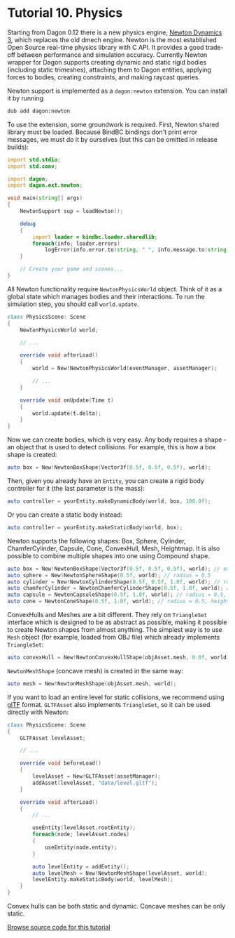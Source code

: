 # Tutorial 10. Physics

Starting from Dagon 0.12 there is a new physics engine, [Newton Dynamics 3](https://github.com/MADEAPPS/newton-dynamics), which replaces the old dmech engine. Newton is the most established Open Source real-time physics library with C API. It provides a good trade-off between performance and simulation accuracy. Currently Newton wrapper for Dagon supports creating dynamic and static rigid bodies (including static trimeshes), attaching them to Dagon entities, applying forces to bodies, creating constraints, and making raycast queries.

Newton support is implemented as a `dagon:newton` extension. You can install it by running

```sh
dub add dagon:newton
```

To use the extension, some groundwork is required. First, Newton shared library must be loaded. Because BindBC bindings don't print error messages, we must do it by ourselves (but this can be omitted in release builds):

```d
import std.stdio;
import std.conv;

import dagon;
import dagon.ext.newton;

void main(string[] args)
{
    NewtonSupport sup = loadNewton();

    debug
    {
        import loader = bindbc.loader.sharedlib;
        foreach(info; loader.errors)
            logError(info.error.to!string, " ", info.message.to!string);
    }

    // Create your game and scenes...
}
```

All Newton functionality require `NewtonPhysicsWorld` object. Think of it as a global state which manages bodies and their interactions. To run the simulation step, you should call `world.update`.

```d
class PhysicsScene: Scene
{
    NewtonPhysicsWorld world;

    // ...

    override void afterLoad()
    {
        world = New!NewtonPhysicsWorld(eventManager, assetManager);

        // ...
    }

    override void onUpdate(Time t)
    {
        world.update(t.delta);
    }
}
```

Now we can create bodies, which is very easy. Any body requires a shape - an object that is used to detect collisions. For example, this is how a box shape is created:

```d
auto box = New!NewtonBoxShape(Vector3f(0.5f, 0.5f, 0.5f), world);
```

Then, given you already have an `Entity`, you can create a rigid body controller for it (the last parameter is the mass):

```d
auto controller = yourEntity.makeDynamicBody(world, box, 100.0f);
```

Or you can create a static body instead:

```d
auto controller = yourEntity.makeStaticBody(world, box);
```

Newton supports the following shapes: Box, Sphere, Cylinder, ChamferCylinder, Capsule, Cone, ConvexHull, Mesh, Heightmap. It is also possible to combine multiple shapes into one using Compound shape.

```d
auto box = New!NewtonBoxShape(Vector3f(0.5f, 0.5f, 0.5f), world); // extents = [0.5, 0.5, 0.5]
auto sphere = New!NewtonSphereShape(0.5f, world); // radius = 0.5
auto cylinder = New!NewtonCylinderShape(0.5f, 0.5f, 1.0f, world); // radius1 = 0.5, radius2 = 0.5, height = 1
auto chamferCylinder = NewtonChamferCylinderShape(0.5f, 1.0f, world); // radius = 0.5, height = 1
auto capsule = NewtonCapsuleShape(0.5f, 1.0f, world); // radius = 0.5, height = 1
auto cone = NewtonConeShape(0.5f, 1.0f, world); // radius = 0.5, height = 1
```

ConvexHulls and Meshes are a bit different. They rely on `TriangleSet` interface which is designed to be as abstract as possible, making it possible to create Newton shapes from almost anything. The simplest way is to use `Mesh` object (for example, loaded from OBJ file) which already implements `TriangleSet`:

```d
auto convexHull = New!NewtonConvexHullShape(objAsset.mesh, 0.0f, world);
```

`NewtonMeshShape` (concave mesh) is created in the same way:

```d
auto mesh = New!NewtonMeshShape(objAsset.mesh, world);
```

If you want to load an entire level for static collisions, we recommend using [glTF](https://www.khronos.org/gltf/) format. `GLTFAsset` also implements `TriangleSet`, so it can be used directly with Newton:

```d
class PhysicsScene: Scene
{
    GLTFAsset levelAsset;

    // ...

    override void beforeLoad()
    {
        levelAsset = New!GLTFAsset(assetManager);
        addAsset(levelAsset, "data/level.gltf");
    }

    override void afterLoad()
    {
        // ...

        useEntity(levelAsset.rootEntity);
        foreach(node; levelAsset.nodes)
        {
            useEntity(node.entity);
        }

        auto levelEntity = addEntity();
        auto levelMesh = New!NewtonMeshShape(levelAsset, world);
        levelEntity.makeStaticBody(world, levelMesh);
    }
}
```

Convex hulls can be both static and dynamic. Concave meshes can be only static.

[Browse source code for this tutorial](https://github.com/gecko0307/dagon-tutorials/tree/master/t10-physics)
